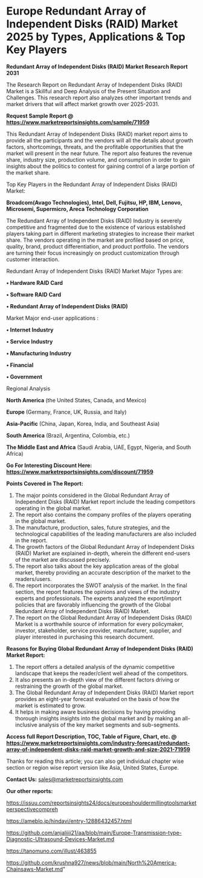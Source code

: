  # Europe Redundant Array of Independent Disks (RAID) Market 2025 by Types, Applications & Top Key Players

<strong>Redundant Array of Independent Disks (RAID) Market Research Report 2031</strong>

The Research Report on Redundant Array of Independent Disks (RAID) Market is a Skillful and Deep Analysis of the Present Situation and Challenges. This research report also analyzes other important trends and market drivers that will affect market growth over 2025-2031.

<strong>Request Sample Report @ <a href=https://www.marketreportsinsights.com/sample/71959>https://www.marketreportsinsights.com/sample/71959</a></strong>

This Redundant Array of Independent Disks (RAID) market report aims to provide all the participants and the vendors will all the details about growth factors, shortcomings, threats, and the profitable opportunities that the market will present in the near future. The report also features the revenue share, industry size, production volume, and consumption in order to gain insights about the politics to contest for gaining control of a large portion of the market share.

Top Key Players in the Redundant Array of Independent Disks (RAID) Market:

<strong>Broadcom(Avago Technologies), Intel, Dell, Fujitsu, HP, IBM, Lenovo, Microsemi, Supermicro, Areca Technology Corporation</strong>

The Redundant Array of Independent Disks (RAID) Industry is severely competitive and fragmented due to the existence of various established players taking part in different marketing strategies to increase their market share. The vendors operating in the market are profiled based on price, quality, brand, product differentiation, and product portfolio. The vendors are turning their focus increasingly on product customization through customer interaction.

Redundant Array of Independent Disks (RAID) Market Major Types are:

<strong>• Hardware RAID Card

• Software RAID Card

• Redundant Array of Independent Disks (RAID)</strong>

Market Major end-user applications :

<strong>• Internet Industry

• Service Industry

• Manufacturing Industry

• Financial

• Government</strong>

Regional Analysis

</u><strong><b>North America</b></strong> (the United States, Canada, and Mexico)

<strong><b>Europe </b></strong>(Germany, France, UK, Russia, and Italy)

<strong><b>Asia-Pacific</b></strong> (China, Japan, Korea, India, and Southeast Asia)

<strong><b>South America</b></strong> (Brazil, Argentina, Colombia, etc.)

<strong><b>The Middle East and Africa</b></strong> (Saudi Arabia, UAE, Egypt, Nigeria, and South Africa)

<strong>Go For Interesting Discount Here: <a href=https://www.marketreportsinsights.com/discount/71959>https://www.marketreportsinsights.com/discount/71959</a></strong>

<strong>Points Covered in The Report:</strong>
<ol>
  <li>The major points considered in the Global Redundant Array of Independent Disks (RAID) Market report include the leading competitors operating in the global market.</li>
  <li>The report also contains the company profiles of the players operating in the global market.</li>
  <li>The manufacture, production, sales, future strategies, and the technological capabilities of the leading manufacturers are also included in the report.</li>
  <li>The growth factors of the Global Redundant Array of Independent Disks (RAID) Market are explained in-depth, wherein the different end-users of the market are discussed precisely.</li>
  <li>The report also talks about the key application areas of the global market, thereby providing an accurate description of the market to the readers/users.</li>
  <li>The report incorporates the SWOT analysis of the market. In the final section, the report features the opinions and views of the industry experts and professionals. The experts analyzed the export/import policies that are favorably influencing the growth of the Global Redundant Array of Independent Disks (RAID) Market.</li>
  <li>The report on the Global Redundant Array of Independent Disks (RAID) Market is a worthwhile source of information for every policymaker, investor, stakeholder, service provider, manufacturer, supplier, and player interested in purchasing this research document.</li>
</ol>
<strong>Reasons for Buying Global Redundant Array of Independent Disks (RAID) Market Report:</strong>

<ol>
  <li>The report offers a detailed analysis of the dynamic competitive landscape that keeps the reader/client well ahead of the competitors.</li>
  <li>It also presents an in-depth view of the different factors driving or restraining the growth of the global market.</li>
  <li>The Global Redundant Array of Independent Disks (RAID) Market report provides an eight-year forecast evaluated on the basis of how the market is estimated to grow.</li>
  <li>It helps in making aware business decisions by having providing thorough insights insights into the global market and by making an all-inclusive analysis of the key market segments and sub-segments.</li>
</ol>
<strong>Access full Report Description, TOC, Table of Figure, Chart, etc. @ <a href=https://www.marketreportsinsights.com/industry-forecast/redundant-array-of-independent-disks-raid-market-growth-and-size-2021-71959>https://www.marketreportsinsights.com/industry-forecast/redundant-array-of-independent-disks-raid-market-growth-and-size-2021-71959</a></strong>


Thanks for reading this article; you can also get individual chapter wise section or region wise report version like Asia, United States, Europe.

<strong>Contact Us:</strong>
sales@marketreportsinsights.com

<strong>Our other reports:</strong>

<a href=https://issuu.com/reportsinsights24/docs/europeshouldermillingtoolsmarketperspectivecompreh>https://issuu.com/reportsinsights24/docs/europeshouldermillingtoolsmarketperspectivecompreh</a>

<a href=https://ameblo.jp/hindavi/entry-12886432457.html>https://ameblo.jp/hindavi/entry-12886432457.html</a>

<a href=https://github.com/anjaliiii21/aa/blob/main/Europe-Transmission-type-Diagnostic-Ultrasound-Devices-Market.md>https://github.com/anjaliiii21/aa/blob/main/Europe-Transmission-type-Diagnostic-Ultrasound-Devices-Market.md</a>

<a href=https://tanomuno.com/illust/463855>https://tanomuno.com/illust/463855</a>

<a href=https://github.com/krushna927/news/blob/main/North%20America-Chainsaws-Market.md>https://github.com/krushna927/news/blob/main/North%20America-Chainsaws-Market.md</a>"
